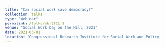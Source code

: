 ```yaml
---
title: "Can social work save democracy?"
collection: talks
type: "Webinar"
permalink: /talks/wb-2021-3
venue: "Social Work Day on the Hill, 2021"
date: 2021-03-01
location: "Congressional Research Institute for Social Work and Policy, Washington, DC"
---
```


